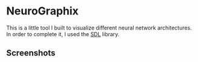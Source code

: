 # NeuroGraphix
This is a little tool I built to visualize different neural network architectures. In order to complete it, I used the [SDL](https://www.libsdl.org/) library.

## Screenshots

